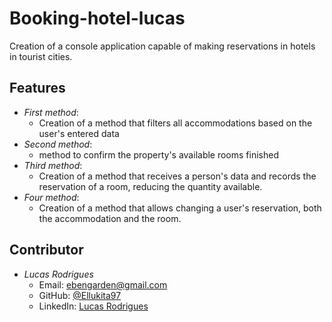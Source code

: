 # Booking-hotel-lucas

Creation of a console application capable of making reservations in hotels in tourist cities.

## Features

- *First method*: 
  - Creation of a method that filters all accommodations based on the user's entered data
- *Second method*: 
  - method to confirm the property's available rooms finished
- *Third method*:
  - Creation of a method that receives a person's data and records the reservation of a room, reducing the quantity available.
- *Four method*:
  - Creation of a method that allows changing a user's reservation, both the accommodation and the room.
## Contributor

- *Lucas Rodrigues*  
  - Email: [ebengarden@gmail.com](mailto:ebengarden@gmail.com)  
  - GitHub: [@Ellukita97](https://github.com/Ellukita97)  
  - LinkedIn: [Lucas Rodrigues](https://www.linkedin.com/in/ellukita97)

